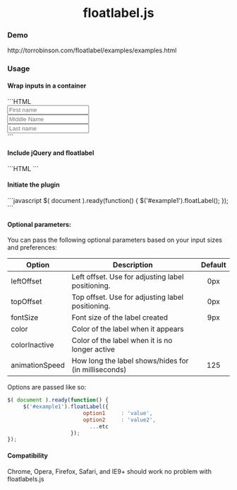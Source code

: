 <h1 align="center">floatlabel.js</h1>

<h3>Demo</h3>
http://torrobinson.com/floatlabel/examples/examples.html

<h3>Usage</h3>
<h4>Wrap inputs in a container</h4>
```HTML
 <div id="example1">
                <input type="text" id="fname" placeholder="First name"  />  <br/>
                <input type="text" id="mname" placeholder="Middle Name" />  <br/>
                <input type="text" id="lname" placeholder="Last name"   />  <br/>
 </div>
```
<h4>Include jQuery and floatlabel</h4>
```HTML
  <!-- load jQuery -->
  <script src="http://code.jquery.com/jquery-2.1.0.min.js" /></script>
       
  <!-- load floatTable and its css -->
  <script src="floatlabel.jquery.js"></script>
  <link rel="stylesheet" type="text/css" href="floatlabel.jquery.css">
```

<h4>Initiate the plugin</h4>
```javascript
$( document ).ready(function() {
     $('#example1').floatLabel();  
});
```

<h4>Optional parameters:</h4>
You can pass the following optional parameters based on your input sizes and preferences:

| Option        | Description                                       | Default |
|---------------|---------------------------------------------------|:---------:|
| leftOffset    | Left offset. Use for adjusting label positioning. | 0px     |
| topOffset     | Top offset. Use for adjusting label positioning.  | 0px     |
| fontSize      | Font size of the label created                    | 9px     |
| color         | Color of the label when it appears                ||
| colorInactive | Color of the label when it is no longer active    ||
| animationSpeed| How long the label shows/hides for (in milliseconds)| 125   |

Options are passed like so:
```javascript
$( document ).ready(function() {
     $('#example1').floatLabel({
                        option1     : 'value',
                        option2     : 'value2',
                          ...etc
                    });   
});
```

<h4>Compatibility</h4>
Chrome, Opera, Firefox, Safari, and IE9+ should work no problem with floatlabels.js

